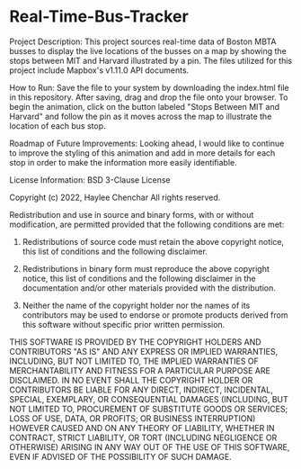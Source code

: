 # Real-Time-Bus-Tracker
Project Description: This project sources real-time data of Boston MBTA busses to display the live locations of the busses on a map by showing the stops between MIT and Harvard illustrated by a pin. The files utilized for this project include Mapbox's v1.11.0 API documents.

How to Run: Save the file to your system by downloading the index.html file in this repository. After saving, drag and drop the file onto your browser. To begin the animation, click on the button labeled "Stops Between MIT and Harvard" and follow the pin as it moves across the map to illustrate the location of each bus stop.

Roadmap of Future Improvements: Looking ahead, I would like to continue to improve the styling of this animation and add in more details for each stop in order to make the information more easily identifiable. 

License Information: BSD 3-Clause License

Copyright (c) 2022, Haylee Chenchar
All rights reserved.

Redistribution and use in source and binary forms, with or without
modification, are permitted provided that the following conditions are met:

1. Redistributions of source code must retain the above copyright notice, this
   list of conditions and the following disclaimer.

2. Redistributions in binary form must reproduce the above copyright notice,
   this list of conditions and the following disclaimer in the documentation
   and/or other materials provided with the distribution.

3. Neither the name of the copyright holder nor the names of its
   contributors may be used to endorse or promote products derived from
   this software without specific prior written permission.

THIS SOFTWARE IS PROVIDED BY THE COPYRIGHT HOLDERS AND CONTRIBUTORS "AS IS"
AND ANY EXPRESS OR IMPLIED WARRANTIES, INCLUDING, BUT NOT LIMITED TO, THE
IMPLIED WARRANTIES OF MERCHANTABILITY AND FITNESS FOR A PARTICULAR PURPOSE ARE
DISCLAIMED. IN NO EVENT SHALL THE COPYRIGHT HOLDER OR CONTRIBUTORS BE LIABLE
FOR ANY DIRECT, INDIRECT, INCIDENTAL, SPECIAL, EXEMPLARY, OR CONSEQUENTIAL
DAMAGES (INCLUDING, BUT NOT LIMITED TO, PROCUREMENT OF SUBSTITUTE GOODS OR
SERVICES; LOSS OF USE, DATA, OR PROFITS; OR BUSINESS INTERRUPTION) HOWEVER
CAUSED AND ON ANY THEORY OF LIABILITY, WHETHER IN CONTRACT, STRICT LIABILITY,
OR TORT (INCLUDING NEGLIGENCE OR OTHERWISE) ARISING IN ANY WAY OUT OF THE USE
OF THIS SOFTWARE, EVEN IF ADVISED OF THE POSSIBILITY OF SUCH DAMAGE.
